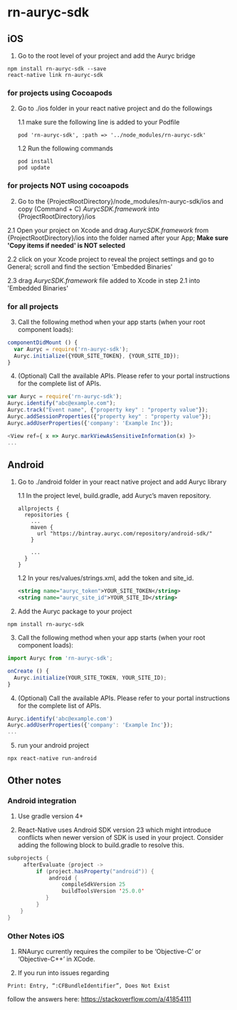 
# rn-auryc-sdk

## iOS

1. Go to the root level of your project and add the Auryc bridge

  ```
  npm install rn-auryc-sdk --save
  react-native link rn-auryc-sdk
  ```

### for projects using Cocoapods
2. Go to ./ios folder in your react native project and do the followings

    1.1 make sure the following line is added to your Podfile
    ```
    pod 'rn-auryc-sdk', :path => '../node_modules/rn-auryc-sdk'
    ```
    1.2 Run the following commands
    ```
    pod install
    pod update
    ```

### for projects NOT using cocoapods
2. Go to the {ProjectRootDirectory}/node_modules/rn-auryc-sdk/ios and copy (Command + C) *AurycSDK.framework*
into {ProjectRootDirectory}/ios

2.1 Open your project on Xcode and drag *AurycSDK.framework* from {ProjectRootDirectory}/ios into the folder named after your App; 
**Make sure 'Copy items if needed' is NOT selected**

2.2 click on your Xcode project to reveal the project settings and go to General; scroll and find the section 'Embedded Binaries'

2.3 drag *AurycSDK.framework* file added to Xcode in step 2.1 into 'Embedded Binaries'

### for all projects
3. Call the following method when your app starts (when your root component loads):
```javascript
componentDidMount () {
  var Auryc = require('rn-auryc-sdk');
  Auryc.initialize({YOUR_SITE_TOKEN}, {YOUR_SITE_ID});
}
```

4. (Optional) Call the available APIs. Please refer to your portal instructions for the complete list of APIs.
```javascript
var Auryc = require('rn-auryc-sdk');
Auryc.identify("abc@example.com");
Auryc.track("Event name", {"property key" : "property value"});
Auryc.addSessionProperties({"property key" : "property value"});
Auryc.addUserProperties({'company': 'Example Inc'});

<View ref={ x => Auryc.markViewAsSensitiveInformation(x) }>
...
```

## Android

1. Go to ./android folder in your react native project and add Auryc library

    1.1 In the project level, build.gradle, add Auryc’s maven repository.
    ```
    allprojects {
      repositories {
        ...
        maven {
          url "https://bintray.auryc.com/repository/android-sdk/"
        }

        ...
      }
    }
    ```

    1.2 In your res/values/strings.xml, add the token and site_id.
    ```xml
    <string name="auryc_token">YOUR_SITE_TOKEN</string>
    <string name="auryc_site_id">YOUR_SITE_ID</string>
    ```

2. Add the Auryc package to your project
```
npm install rn-auryc-sdk
```

3. Call the following method when your app starts (when your root component loads):
```javascript
import Auryc from 'rn-auryc-sdk';

onCreate () {
  Auryc.initialize(YOUR_SITE_TOKEN, YOUR_SITE_ID);
}
```

4. (Optional) Call the available APIs. Please refer to your portal instructions for the complete list of APIs.
```javascript
Auryc.identify('abc@example.com')
Auryc.addUserProperties({'company': 'Example Inc'});
...
```

5. run your android project
```
npx react-native run-android
```


## Other notes
### Android integration
1. Use gradle version 4+

2. React-Native uses Android SDK version 23 which might introduce conflicts when newer version of SDK is used in your project.
Consider adding the following block to build.gradle to resolve this.
```Java
subprojects {
     afterEvaluate {project ->
         if (project.hasProperty("android")) {
             android {
                 compileSdkVersion 25
                 buildToolsVersion '25.0.0'
            }
         }
    }
}
```

### Other Notes iOS
1. RNAuryc currently requires the compiler to be ‘Objective-C’ or ‘Objective-C++’ in XCode.

2. If you run into issues regarding
```
Print: Entry, “:CFBundleIdentifier”, Does Not Exist

```

follow the answers here: https://stackoverflow.com/a/41854111

